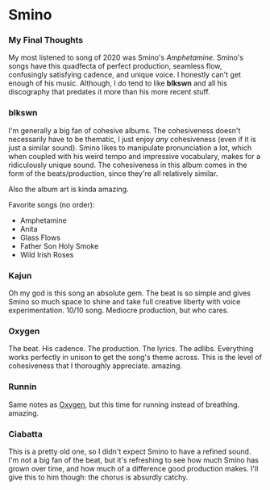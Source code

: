 # Smino

### My Final Thoughts

My most listened to song of 2020 was Smino's _Amphetamine_. Smino's songs have this quadfecta of perfect production, seamless flow, confusingly satisfying cadence, and unique voice. I honestly can't get enough of his music. Although, I do tend to like **blkswn** and all his discography that predates it more than his more recent stuff.

### blkswn

I'm generally a big fan of cohesive albums. The cohesiveness doesn't necessarily have to be thematic, I just enjoy _any_ cohesiveness \(even if it is just a similar sound\). Smino likes to manipulate pronunciation a lot, which when coupled with his weird tempo and impressive vocabulary, makes for a ridiculously unique sound. The cohesiveness in this album comes in the form of the beats/production, since they're all relatively similar.

Also the album art is kinda amazing.

Favorite songs \(no order\):

* Amphetamine
* Anita
* Glass Flows
* Father Son Holy Smoke
* Wild Irish Roses

### Kajun

Oh my god is this song an absolute gem. The beat is so simple and gives Smino so much space to shine and take full creative liberty with voice experimentation. 10/10 song. Mediocre production, but who cares.

### Oxygen

The beat. His cadence. The production. The lyrics. The adlibs. Everything works perfectly in unison to get the song's theme across. This is the level of cohesiveness that I thoroughly appreciate. amazing.

### Runnin

Same notes as [Oxygen](smino.md#oxygen), but this time for running instead of breathing. amazing.

### Ciabatta

This is a pretty old one, so I didn't expect Smino to have a refined sound. I'm not a big fan of the beat, but it's refreshing to see how much Smino has grown over time, and how much of a difference good production makes. I'll give this to him though: the chorus is absurdly catchy.



